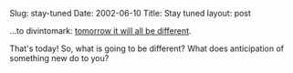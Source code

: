 Slug: stay-tuned
Date: 2002-06-10
Title: Stay tuned
layout: post

...to divintomark: <a href="http://diveintomark.org/archives/2002/06/09.html#stay_tuned">tomorrow it will all be different</a>.

That&#39;s today! So, what is going to be different? What does anticipation of something new do to you?
